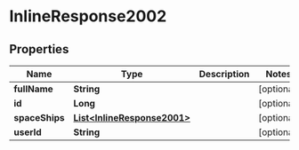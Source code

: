 
# InlineResponse2002

## Properties
Name | Type | Description | Notes
------------ | ------------- | ------------- | -------------
**fullName** | **String** |  |  [optional]
**id** | **Long** |  |  [optional]
**spaceShips** | [**List&lt;InlineResponse2001&gt;**](InlineResponse2001.md) |  |  [optional]
**userId** | **String** |  |  [optional]




